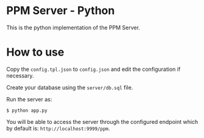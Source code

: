 PPM Server - Python
===================

This is the python implementation of the PPM Server.


# How to use

Copy the `config.tpl.json` to `config.json` and edit the configuration if necessary.

Create your database using the `server/db.sql` file.

Run the server as:

```shell script
$ python app.py
```

You will be able to access the server through the configured endpoint which by default is: `http://localhost:9999/ppm`.

